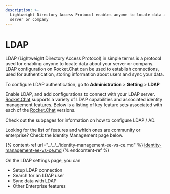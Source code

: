 ```yaml
---
description: >-
  Lightweight Directory Access Protocol enables anyone to locate data about your
  server or company
---
```


# LDAP

LDAP (Lightweight Directory Access Protocol) in simple terms is a protocol used for enabling anyone to locate data about your server or company. LDAP configuration on Rocket.Chat can be used to establish connections, used for authentication, storing information about users and sync your data.

To configure LDAP authentication, go to **Administration** > **Setting** > **LDAP**

Enable LDAP, and add configurations to connect with your LDAP server. [Rocket.Chat](http://rocket.chat) supports a variety of LDAP capabilities and associated identity management features. Below is a listing of key feature sets associated with each of the [Rocket.Chat](http://rocket.chat) versions.

Check out the subpages for information on how to configure LDAP / AD.

Looking for the list of features and which ones are community or enterprise? Check the Identity Management page below.

{% content-ref url="../../../identity-management-ee-vs-ce.md" %}
[identity-management-ee-vs-ce.md](../../../identity-management-ee-vs-ce.md)
{% endcontent-ref %}

On the LDAP settings page, you can

* Setup LDAP connection
* Search for an LDAP user
* Sync data with LDAP
* Other Enterprise features
